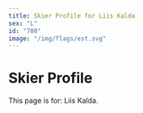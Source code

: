```yaml
---
title: Skier Profile for Liis Kalda
sex: "L"
id: "700"
image: "/img/flags/est.svg" 
---
```


# Skier Profile

This page is for: Liis Kalda.
    